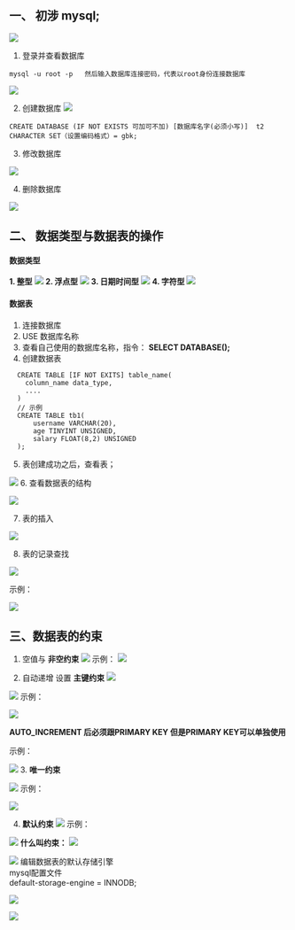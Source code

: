 ## 一、 初涉 mysql;
![](https://user-gold-cdn.xitu.io/2019/4/3/169e213c4c4d7d27?w=1438&h=518&f=png&s=266739)

1. 登录并查看数据库  
```
mysql -u root -p   然后输入数据库连接密码，代表以root身份连接数据库
```
![](https://user-gold-cdn.xitu.io/2019/4/3/169e2158772ac2c1?w=1786&h=482&f=png&s=237617)

2. 创建数据库
![](https://user-gold-cdn.xitu.io/2019/4/3/169e21401168b8fc?w=1794&h=514&f=png&s=199279)
```
CREATE DATABASE (IF NOT EXISTS 可加可不加) [数据库名字(必须小写)]  t2 CHARACTER SET（设置编码格式）= gbk;
```
3. 修改数据库

![](https://user-gold-cdn.xitu.io/2019/4/3/169e20e3e3871911?w=1596&h=506&f=png&s=191833)

4. 删除数据库
 
![](https://user-gold-cdn.xitu.io/2019/4/3/169e21105a065908?w=1726&h=368&f=png&s=141788)

## 二、 数据类型与数据表的操作
  
#### 数据类型
**1. 整型**
![](https://user-gold-cdn.xitu.io/2019/4/3/169e2181a1579bda?w=1966&h=1000&f=png&s=599338)
**2. 浮点型**
![](https://user-gold-cdn.xitu.io/2019/4/3/169e21a67c3a3ca7?w=1982&h=1006&f=png&s=421446) 
**3. 日期时间型**
![](https://user-gold-cdn.xitu.io/2019/4/3/169e21ba8aecdc8e?w=1980&h=996&f=png&s=185190)
**4. 字符型**
![](https://user-gold-cdn.xitu.io/2019/4/3/169e21d35433b287?w=1946&h=1000&f=png&s=415115)

#### 数据表
1. 连接数据库
2. USE 数据库名称
3. 查看自己使用的数据库名称，指令：   **SELECT DATABASE();**
4. 创建数据表 

```
  CREATE TABLE [IF NOT EXITS] table_name(
    column_name data_type,
    ....
  )
  // 示例
  CREATE TABLE tb1( 
      username VARCHAR(20),
      age TINYINT UNSIGNED,
      salary FLOAT(8,2) UNSIGNED 
  );
```
5. 表创建成功之后，查看表；

![](https://user-gold-cdn.xitu.io/2019/4/3/169e22e2b47e4c49?w=1452&h=490&f=png&s=214705)
6. 查看数据表的结构

![](https://user-gold-cdn.xitu.io/2019/4/3/169e2307bc3804fb?w=1774&h=464&f=png&s=193695)

7. 表的插入

![](https://user-gold-cdn.xitu.io/2019/4/3/169e234d9f833f9e?w=1770&h=436&f=png&s=145906)

8. 表的记录查找

![](https://user-gold-cdn.xitu.io/2019/4/3/169e2376394f6928?w=1390&h=452&f=png&s=112073)

示例：

![](https://user-gold-cdn.xitu.io/2019/4/3/169e23b918712c7d?w=1190&h=1024&f=png&s=178319)

## 三、数据表的约束
1. 空值与 **非空约束**
![](https://user-gold-cdn.xitu.io/2019/4/3/169e23ce5cd2c3e0?w=1274&h=544&f=png&s=147687)
示例：
![](https://user-gold-cdn.xitu.io/2019/4/3/169e243d7a15eb04?w=1376&h=1124&f=png&s=191082)

2. 自动递增 设置 **主键约束**
![](https://user-gold-cdn.xitu.io/2019/4/3/169e2805e7cc2a1e?w=1582&h=480&f=png&s=221698)

![](https://user-gold-cdn.xitu.io/2019/4/3/169e2822b5552919?w=1516&h=516&f=png&s=237592)
示例：

![](https://user-gold-cdn.xitu.io/2019/4/3/169e28a7731a41d1?w=1950&h=1392&f=png&s=281020)

**AUTO_INCREMENT 后必须跟PRIMARY KEY
但是PRIMARY KEY可以单独使用**


示例：

![](https://user-gold-cdn.xitu.io/2019/4/3/169e2a27ade9d5cb?w=2080&h=1400&f=png&s=303449)
3. **唯一约束**

![](https://user-gold-cdn.xitu.io/2019/4/3/169e33392e6f21ba?w=1358&h=562&f=png&s=257647)
示例：

![](https://user-gold-cdn.xitu.io/2019/4/3/169e3464c0030dc6?w=1330&h=1254&f=png&s=221538)

4. **默认约束**
![](https://user-gold-cdn.xitu.io/2019/4/3/169e33879c70851e?w=1752&h=438&f=png&s=175499)
示例：


![](https://user-gold-cdn.xitu.io/2019/4/3/169e33de61de8261?w=1326&h=1150&f=png&s=190233)
**什么叫约束：**
![](https://user-gold-cdn.xitu.io/2019/4/3/169e37708232b02c?w=1256&h=946&f=png&s=490867)

![](https://user-gold-cdn.xitu.io/2019/4/3/169e377e310e1025?w=1848&h=954&f=png&s=770341)
编辑数据表的默认存储引擎<br>
mysql配置文件<br>
default-storage-engine = INNODB;


![](https://user-gold-cdn.xitu.io/2019/4/4/169e6feffb8b3ab9?w=1944&h=972&f=png&s=772613)

![](https://user-gold-cdn.xitu.io/2019/4/4/169e704c1f6731a3?w=1776&h=688&f=png&s=566933)